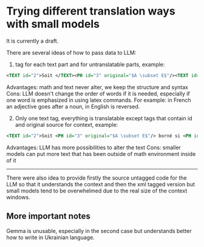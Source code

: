 # Trying different translation ways with small models

It is currently a draft.

There are several ideas of how to pass data to LLM:
1. <TEXT> tag for each text part and <PH> for untranslatable parts, example:
```xml
<TEXT id="2">Soit </TEXT><PH id="3" original="$A \subset E$"/><TEXT id="4"> borné si </TEXT><PH id="5" original="$\exists R > 0$"/><TEXT id="6"> tel que </TEXT><PH id="7" original="$A \subset B(x, R)$"/><TEXT id="8">.</TEXT>
```

Advantages: math and text never alter, we keep the structure and syntax
Cons: LLM doesn't change the order of words if it is needed, especially if one word is emphasized in using latex commands. For example: in French an adjective goes after a noun, in English is reversed.

2. Only one text tag, everything is translatable except <PH> tags that contain id and original source for context, example:
```xml
<TEXT id="2">Soit <PH id="3" original="$A \subset E$"/> borné si <PH id="5" original="$\exists R > 0$"/> tel que <PH id="7" original="$A \subset B(x, R)$"/>.</TEXT>
```

Advantages: LLM has more possibilities to alter the text
Cons: smaller models can put more text that has been outside of math environment inside of it

---
There were also idea to provide firstly the source untagged code for the LLM so
that it understands the context and then the xml tagged version but small
models tend to be overwhelmed due to the real size of the context windows.

## More important notes
Gemma is unusable, especially in the second case but understands better how to write in Ukrainian language.
